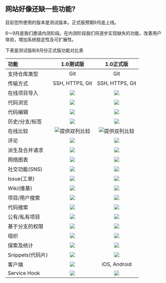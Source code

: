 ## 网站好像还缺一些功能?

目前您所使用的版本是测试版本。正式版预期9月底上线。

6～9月是我们邀请内测阶段。在内测阶段我们将逐步实现缺失的功能，改善用户体验，增加系统稳定性及可扩展性。


下表是测试版和9月份正式版功能对比表

| 功能 | 1.0测试版 | 1.0正式版 |
| :----------- | :-----------: | :-----------: |
| 支持仓库类型 | Git | Git |
| 传输方式 | SSH, HTTPS, Git | SSH, HTTPS, Git |
| 在线项目导入 | ![](/CSDN_Code/code_support/blob/master/images/ok.png) | ![](/CSDN_Code/code_support/blob/master/images/ok.png) |
| 代码浏览 | ![](/CSDN_Code/code_support/blob/master/images/ok.png) | ![](/CSDN_Code/code_support/blob/master/images/ok.png) |
| 代码编辑 | ![](/CSDN_Code/code_support/blob/master/images/cross.png) | ![](/CSDN_Code/code_support/blob/master/images/ok.png) |
| 历史/分支/标签 | ![](/CSDN_Code/code_support/blob/master/images/ok.png) | ![](/CSDN_Code/code_support/blob/master/images/ok.png) |
| 在线比较 | ![提供双列比较](/CSDN_Code/code_support/blob/master/images/ok.png) | ![提供双列比较](/CSDN_Code/code_support/blob/master/images/ok.png) |
| 评论 | ![](/CSDN_Code/code_support/blob/master/images/ok.png) | ![](/CSDN_Code/code_support/blob/master/images/ok.png) |
| 派生及合并请求 | ![](/CSDN_Code/code_support/blob/master/images/ok.png) | ![](/CSDN_Code/code_support/blob/master/images/ok.png) |
| 网络图表 | ![](/CSDN_Code/code_support/blob/master/images/ok.png) | ![](/CSDN_Code/code_support/blob/master/images/ok.png) |
| 社交功能(SNS) | ![](/CSDN_Code/code_support/blob/master/images/ok.png) | ![](/CSDN_Code/code_support/blob/master/images/ok.png) |
| Issue(工单) | ![](/CSDN_Code/code_support/blob/master/images/ok.png) | ![](/CSDN_Code/code_support/blob/master/images/ok.png) |
| Wiki(维基) | ![](/CSDN_Code/code_support/blob/master/images/ok.png) | ![](/CSDN_Code/code_support/blob/master/images/ok.png) |
| 项目/用户搜索 | ![](/CSDN_Code/code_support/blob/master/images/ok.png) | ![](/CSDN_Code/code_support/blob/master/images/ok.png) |
| 代码搜索 | ![](/CSDN_Code/code_support/blob/master/images/cross.png) | ![](/CSDN_Code/code_support/blob/master/images/ok.png) |
| 公有/私有项目 | ![](/CSDN_Code/code_support/blob/master/images/ok.png) | ![](/CSDN_Code/code_support/blob/master/images/ok.png) |
| 基于分支的权限 | ![](/CSDN_Code/code_support/blob/master/images/cross.png) | ![](/CSDN_Code/code_support/blob/master/images/ok.png) |
| 组织 | ![](/CSDN_Code/code_support/blob/master/images/cross.png) | ![](/CSDN_Code/code_support/blob/master/images/ok.png) |
| 探索及统计 | ![](/CSDN_Code/code_support/blob/master/images/ok.png) | ![](/CSDN_Code/code_support/blob/master/images/ok.png) |
| Snippets(代码片) | ![](/CSDN_Code/code_support/blob/master/images/cross.png) | ![](/CSDN_Code/code_support/blob/master/images/ok.png) |
| 客户端 | ![](/CSDN_Code/code_support/blob/master/images/cross.png) | iOS, Android |
| Service Hook | ![](/CSDN_Code/code_support/blob/master/images/cross.png) | ![](/CSDN_Code/code_support/blob/master/images/ok.png) |